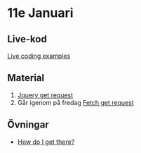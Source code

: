 # 11e Januari

## Live-kod

[Live coding examples](live-coding/)

## Material
1. [Jquery get request](https://api.jquery.com/jquery.get/)
2. Går igenom på fredag [Fetch get request](https://www.javascripttutorial.net/javascript-fetch-api/)


## Övningar
- [How do I get there?](exercises/api-exercise.md)

